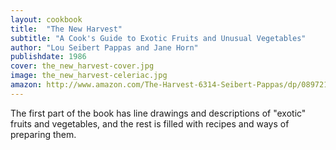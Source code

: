 ```yaml
---
layout: cookbook
title:  "The New Harvest"
subtitle: "A Cook's Guide to Exotic Fruits and Unusual Vegetables"
author: "Lou Seibert Pappas and Jane Horn"
publishdate: 1986
cover: the_new_harvest-cover.jpg
image: the_new_harvest-celeriac.jpg
amazon: http://www.amazon.com/The-Harvest-6314-Seibert-Pappas/dp/0897211731
---
```


The first part of the book has line drawings and descriptions of "exotic" fruits and vegetables, and the rest is filled with recipes and ways of preparing them.